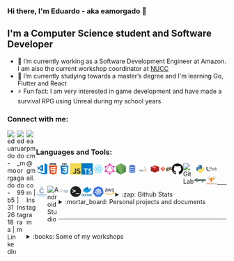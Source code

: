 ### Hi there, I'm Eduardo - aka eamorgado 👋

## I'm a Computer Science student and Software Developer

- 🔭 I’m currently working as a Software Development Engineer at Amazon. I am also the current workshop coordinator at [NUCC][nucc]
- 🌱 I’m currently studying towards a master’s degree and I'm learning Go, Flutter and React
- ⚡ Fun fact: I am very interested in game development and have made a survival RPG using Unreal during my school years

### Connect with me:
[<img align=left alt="eduardo-morgado-b5312618a | LinkedIn" width="22px" src="https://cdn.jsdelivr.net/npm/simple-icons@v3/icons/linkedin.svg" />][linkedin]
[<img align=left alt="eduardo_morgado99 | Instagram" width="22px" src="https://cdn.jsdelivr.net/npm/simple-icons@v3/icons/instagram.svg" />][instagram]
[<img align=left alt="eapmcm@gmail.com | Instagram" width="22px" src="https://cdn.jsdelivr.net/npm/simple-icons@v3/icons/gmail.svg" />][mail]

<br />

### Languages and Tools:

<img align="left" alt="Visual Studio Code" width="26px" src="https://raw.githubusercontent.com/github/explore/80688e429a7d4ef2fca1e82350fe8e3517d3494d/topics/visual-studio-code/visual-studio-code.png" />
<img align="left" alt="HTML5" width="26px" src="https://raw.githubusercontent.com/github/explore/80688e429a7d4ef2fca1e82350fe8e3517d3494d/topics/html/html.png" />
<img align="left" alt="CSS3" width="26px" src="https://raw.githubusercontent.com/github/explore/80688e429a7d4ef2fca1e82350fe8e3517d3494d/topics/css/css.png" />
<img align="left" alt="JavaScript" width="26px" src="https://raw.githubusercontent.com/github/explore/80688e429a7d4ef2fca1e82350fe8e3517d3494d/topics/javascript/javascript.png" />
<img align="left" alt="TypeScript" width="26px" src="https://raw.githubusercontent.com/github/explore/80688e429a7d4ef2fca1e82350fe8e3517d3494d/topics/typescript/typescript.png" />
<img align="left" alt="React.js" width="26px" src="https://raw.githubusercontent.com/github/explore/80688e429a7d4ef2fca1e82350fe8e3517d3494d/topics/react/react.png" />
<img align="left" alt="GraphQL" width="26px" src="https://raw.githubusercontent.com/github/explore/80688e429a7d4ef2fca1e82350fe8e3517d3494d/topics/graphql/graphql.png" />
<img align="left" alt="Node.js" width="26px" src="https://raw.githubusercontent.com/github/explore/80688e429a7d4ef2fca1e82350fe8e3517d3494d/topics/nodejs/nodejs.png" />
<img align="left" alt="SQL" width="26px" src="https://raw.githubusercontent.com/github/explore/80688e429a7d4ef2fca1e82350fe8e3517d3494d/topics/sql/sql.png" />
<img align="left" alt="MySQL" width="26px" src="https://raw.githubusercontent.com/github/explore/80688e429a7d4ef2fca1e82350fe8e3517d3494d/topics/mysql/mysql.png" />
<img align="left" alt="Redis" width="26px" src="https://raw.githubusercontent.com/github/explore/80688e429a7d4ef2fca1e82350fe8e3517d3494d/topics/redis/redis.png" />


<img align="left" alt="Git" width="26px" src="https://raw.githubusercontent.com/github/explore/80688e429a7d4ef2fca1e82350fe8e3517d3494d/topics/git/git.png" />
<img align="left" alt="GitHub" width="26px" src="https://raw.githubusercontent.com/github/explore/78df643247d429f6cc873026c0622819ad797942/topics/github/github.png" />
<img align="left" alt="GitLab" width="26px" src="https://cdn.jsdelivr.net/npm/simple-icons@v3/icons/gitlab.svg" />

<img align="left" alt="Python" width="26px" src="https://raw.githubusercontent.com/github/explore/80688e429a7d4ef2fca1e82350fe8e3517d3494d/topics/python/python.png" />
<img align="left" alt="Flask" width="26px" src="https://raw.githubusercontent.com/github/explore/80688e429a7d4ef2fca1e82350fe8e3517d3494d/topics/flask/flask.png" />
<img align="left" alt="Django" width="26px" src="https://raw.githubusercontent.com/github/explore/80688e429a7d4ef2fca1e82350fe8e3517d3494d/topics/django/django.png" />
<img align="left" alt="Tensorflow" width="26px" src="https://raw.githubusercontent.com/github/explore/80688e429a7d4ef2fca1e82350fe8e3517d3494d/topics/tensorflow/tensorflow.png" />
<img align="left" alt="C" width="26px" src="https://raw.githubusercontent.com/github/explore/80688e429a7d4ef2fca1e82350fe8e3517d3494d/topics/c/c.png" />
<img align="left" alt="Android Studio" width="26px" src="https://cdn.jsdelivr.net/npm/simple-icons@v3/icons/androidstudio.svg" />
<img align="left" alt="Java" width="26px" src="https://raw.githubusercontent.com/github/explore/80688e429a7d4ef2fca1e82350fe8e3517d3494d/topics/java/java.png" />

<img align="left" alt="Terminal" width="26px" src="https://raw.githubusercontent.com/github/explore/80688e429a7d4ef2fca1e82350fe8e3517d3494d/topics/terminal/terminal.png" />

<img align="left" alt="Docker" width="26px" src="https://raw.githubusercontent.com/github/explore/80688e429a7d4ef2fca1e82350fe8e3517d3494d/topics/docker/docker.png" />
<img align="left" alt="Kubernetes" width="26px" src="https://raw.githubusercontent.com/github/explore/80688e429a7d4ef2fca1e82350fe8e3517d3494d/topics/kubernetes/kubernetes.png" />  

<img align="left" alt="AWS" width="26px" src="https://raw.githubusercontent.com/github/explore/80688e429a7d4ef2fca1e82350fe8e3517d3494d/topics/aws/aws.png" />  

<br />
<br />

---

<details>
  <summary>:zap: Github Stats</summary>
  <img align="center" alt="eamorgado's Github Stats" src="https://github-readme-stats.vercel.app/api?username=eamorgado&show_icons=true&hide_border=true&hide=stars" />
</details>
<!--
<details>
  <summary>:computer: Languages</summary>
   <img align="center" alt="Foodishoot" src="https://github-readme-stats.vercel.app/api/top-langs/?username=eamorgado" />
</details>
-->

<details>
  <summary>:mortar_board: Personal projects and documents</summary>
  <a href="https://github.com/eamorgado/FoodieShoot"><img align="left" alt="Foodishoot" src="https://github-readme-stats.vercel.app/api/pin/?username=eamorgado&repo=FoodieShoot" /></a>
  <a href="https://github.com/eamorgado/Car-Self-driving-Simulator"><img align="left" alt="Car Self driving simulator" src="https://github-readme-stats.vercel.app/api/pin/?username=eamorgado&repo=Car-Self-driving-Simulator" /></a>
  <a href="https://github.com/eamorgado/Documents"><img align="left" alt="Documents" src="https://github-readme-stats.vercel.app/api/pin/?username=eamorgado&repo=Documents" /></a>
  <a href="https://github.com/thejoblessducks/A-Neural-Network-That-Could"><img align="left" alt="Documents" src="https://github-readme-stats.vercel.app/api/pin/?username=thejoblessducks&repo=A-Neural-Network-That-Could" /></a>
</details>
<br />

---

<br />
<details>
  <summary>:books: Some of my workshops</summary>
  <a href="https://github.com/eamorgado/NUCC2019-2020-C-para-Iniciantes"><img align="left" alt="C for begginers" src="https://github-readme-stats.vercel.app/api/pin/?username=eamorgado&repo=NUCC2019-2020-C-para-Iniciantes" /></a>
  <a href="https://github.com/eamorgado/NUCC-2019-2020-Java"><img align="left" alt="Java" src="https://github-readme-stats.vercel.app/api/pin/?username=eamorgado&repo=NUCC-2019-2020-Java" /></a>
  <a href="https://github.com/eamorgado/NUCC-2020-2021-Web"><img align="left" alt="Web" src="https://github-readme-stats.vercel.app/api/pin/?username=eamorgado&repo=NUCC-2020-2021-Web" /></a>
  
  
  
  [<img align="left" alt="Java Workshop | Youtube" width="26px" src="https://cdn.jsdelivr.net/npm/simple-icons@v3/icons/youtube.svg" />][java-yt]
  
</details>

[website]: https://hapibot.com/
[nucc]: https://nucc.dcc.fc.up.pt/
[linkedin]: https://www.linkedin.com/in/eduardo-morgado-b5312618a/
[instagram]: https://www.instagram.com/eduardo_morgado99/
[mail]: eapmcm@gmail.com
[gitlab]: https://gitlab.com/eamorgado
[java-yt]: https://www.youtube.com/playlist?list=PLo7YgrUQVxvU3KfzIctBhIpaTMynSEOzf
